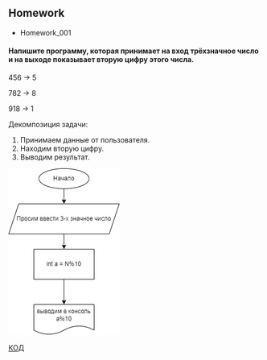 ## Homework
- Homework_001
#### Напишите программу, которая принимает на вход трёхзначное число и на выходе показывает вторую цифру этого числа.

456 -> 5

782 -> 8

918 -> 1

Декомпозиция задачи:

1. Принимаем данные от пользователя.
2. Находим вторую цифру.
3. Выводим результат. 

![Блок-схема](Homework_001/diagram.drawio.png)

[КОД](Homework_001/program.cs)